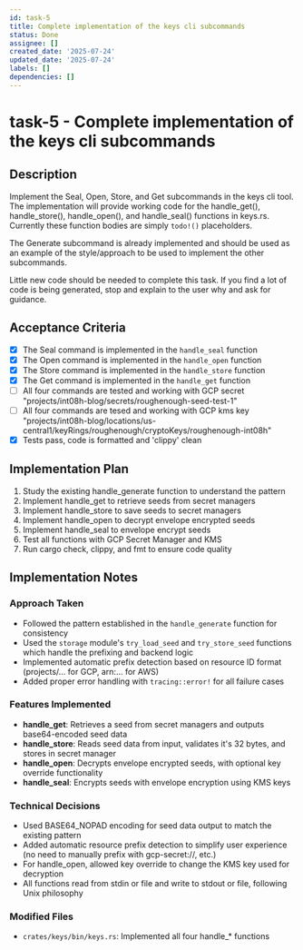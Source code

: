 ```yaml
---
id: task-5
title: Complete implementation of the keys cli subcommands
status: Done
assignee: []
created_date: '2025-07-24'
updated_date: '2025-07-24'
labels: []
dependencies: []
---
```


# task-5 - Complete implementation of the keys cli subcommands

## Description

Implement the Seal, Open, Store, and Get subcommands in the keys cli tool. The implementation will provide working
code for the handle_get(), handle_store(), handle_open(), and handle_seal() functions in keys.rs. Currently these
function bodies are simply `todo!()` placeholders. 

The Generate subcommand is already implemented and should be used as an example of the style/approach to be used
to implement the other subcommands. 

Little new code should be needed to complete this task. If you find a lot of code is being generated, stop and 
explain to the user why and ask for guidance.

## Acceptance Criteria

- [x] The Seal command is implemented in the `handle_seal` function
- [x] The Open command is implemented in the `handle_open` function
- [x] The Store command is implemented in the `handle_store` function
- [x] The Get command is implemented in the `handle_get` function
- [ ] All four commands are tested and working with GCP secret "projects/int08h-blog/secrets/roughenough-seed-test-1"
- [ ] All four commands are tesed and working with GCP kms key "projects/int08h-blog/locations/us-central1/keyRings/roughenough/cryptoKeys/roughenough-int08h"
- [x] Tests pass, code is formatted and 'clippy' clean

## Implementation Plan

1. Study the existing handle_generate function to understand the pattern
2. Implement handle_get to retrieve seeds from secret managers
3. Implement handle_store to save seeds to secret managers
4. Implement handle_open to decrypt envelope encrypted seeds
5. Implement handle_seal to envelope encrypt seeds
6. Test all functions with GCP Secret Manager and KMS
7. Run cargo check, clippy, and fmt to ensure code quality

## Implementation Notes

### Approach Taken
- Followed the pattern established in the `handle_generate` function for consistency
- Used the `storage` module's `try_load_seed` and `try_store_seed` functions which handle the prefixing and backend logic
- Implemented automatic prefix detection based on resource ID format (projects/... for GCP, arn:... for AWS)
- Added proper error handling with `tracing::error!` for all failure cases

### Features Implemented
- **handle_get**: Retrieves a seed from secret managers and outputs base64-encoded seed data
- **handle_store**: Reads seed data from input, validates it's 32 bytes, and stores in secret manager
- **handle_open**: Decrypts envelope encrypted seeds, with optional key override functionality
- **handle_seal**: Encrypts seeds with envelope encryption using KMS keys

### Technical Decisions
- Used BASE64_NOPAD encoding for seed data output to match the existing pattern
- Added automatic resource prefix detection to simplify user experience (no need to manually prefix with gcp-secret://, etc.)
- For handle_open, allowed key override to change the KMS key used for decryption
- All functions read from stdin or file and write to stdout or file, following Unix philosophy

### Modified Files
- `crates/keys/bin/keys.rs`: Implemented all four handle_* functions
